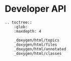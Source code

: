 # Developer API

```eval_rst
.. toctree::
    :glob:
    :maxdepth: 4

    _doxygen/html/topics
    _doxygen/html/files
    _doxygen/html/annotated
    _doxygen/html/classes
```
